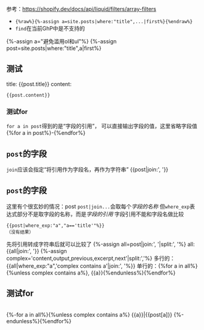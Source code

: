 参考：https://shopify.dev/docs/api/liquid/filters/array-filters
- `{%raw%}{%-assign a=site.posts|where:"title",...|first%}{%endraw%}`
- `find`在当前GhP中是不支持的

{%-assign a="避免滥用ol和ul"%}
{%-assign post=site.posts|where:"title",a|first%}

## 测试
title: {{post.title}}
content:
```
{{post.content}}
```

### 测试for
`for a in post`得到的是“字段的引用”，
可以直接输出字段的值，这里省略字段值
{%for a in post%}-{%endfor%}

## `post`的字段
`join`应该会指定“将引用作为字段名，再作为字符串”
{{post|join:', '}}

## `post`的字段
这里有个很玄妙的情况：post
`post|join...`会取每个*字段的名称*
但`where_exp`表达式部分不是取字段的名称，而是*字段的引用*
字段引用不能和字段名做比较
```
{{post|where_exp:"a","a=='title'"%}}
（没有结果）
```
先将引用转成字符串后就可以比较了
{%-assign all=post|join:', '|split:', '%}
all: {{all|join:', '}}
{%-assign complex='content,output,previous,excerpt,next'|split:','%}
多行的：{{all|where_exp:"a",'complex contains a'|join:', '%}}
单行的：{%for a in all%}{%unless complex contains a%}, {{a}}{%endunless%}{%endfor%}

## 测试for
|||
-:|-
{%-for a in all%}{%unless complex contains a%}
{{a}}|{{post[a]}}
{%-endunless%}{%endfor%}
